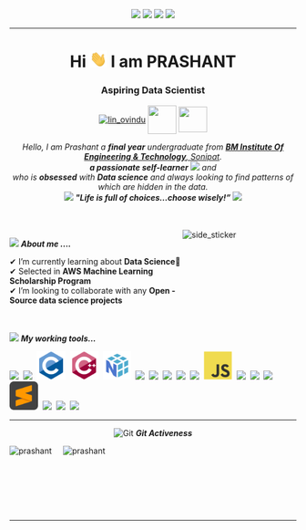 

 <p align="center">
<img src="https://img.shields.io/badge/Age-20-blue" />
  <img src="https://img.shields.io/badge/Focus-Machine%20Learning-brightgreen" />
  <img src="https://img.shields.io/badge/Lives-INDIA%20-success" />
  <img src="https://img.shields.io/badge/Languages-English%20%26%20Hindi-brightgreen" />
</p>


<hr>
<h1 align="center">Hi <img src="https://raw.githubusercontent.com/ABSphreak/ABSphreak/master/gifs/Hi.gif" width="30px"> I am PRASHANT </h1>
<h3 align="center" color="blue">Aspiring Data Scientist </h3>
<p align="center">
 <a href="https://www.linkedin.com/in/prashant-959941166/" target="blank"><img align="center" src="https://www.vectorlogo.zone/logos/linkedin/linkedin-icon.svg" alt="lin_ovindu" height="50" width="50" /></a>  
 <a href = "https://github.com/prashant3110/"><img align="center" src="https://www.vectorlogo.zone/logos/github/github-tile.svg" height="50" width="50" /></a>
 <a href = "mailto: prashantchauhan3110@gmail.com"><img align="center" src="https://seeklogo.com/images/G/gmail-new-2020-logo-32DBE11BB4-seeklogo.com.png" height="45" width="50" /></a>
</p>
</p>



<p align="center">
  <em>
    Hello, I am Prashant a <b>final year</b> undergraduate from <a href="https://bmiet.net/"> <b>BM Institute Of Engineering & Technology</b>, Sonipat</a>. <br>
    <b>a passionate self-learner</b> <img src="https://github.com/TheDudeThatCode/TheDudeThatCode/blob/master/Assets/Developer.gif" width="30px"> and <Br>who is <b>obsessed</b>
    with <b>Data science</b> and always looking to find patterns of which are hidden in the data.
  </em> 
  <br>
  <img src="https://media.giphy.com/media/gH3LO09IOiZIqePwv9/giphy.gif" width="50" /> <b><i align="center">"Life is full of choices…choose wisely!”</i></b> <img src="https://media.giphy.com/media/qjqUcgIyRjsl2/giphy.gif" width="50" />
</p>
<br><br>
<img align="right" width=200px height=200px alt="side_sticker" src="https://media.giphy.com/media/TEnXkcsHrP4YedChhA/giphy.gif" />

<img src="https://media.giphy.com/media/iY8CRBdQXODJSCERIr/giphy.gif" width="30px">&nbsp;*****About me ....*****

✔ I’m currently learning about **Data Science**🥰<br>
✔ Selected in **AWS Machine Learning Scholarship Program**<br>
✔ I’m looking to collaborate with any **Open - Source data science projects**<br><br><br>

 

<img src="https://media.giphy.com/media/iY8CRBdQXODJSCERIr/giphy.gif" width="30px">&nbsp;***My working tools...***
<p align="left">
  
   <img height="50" src="https://www.vectorlogo.zone/logos/python/python-ar21.svg">&nbsp;
   <img height="50" src="https://www.vectorlogo.zone/logos/java/java-ar21.svg">&nbsp;
   <img height="50" src="https://github.com/Kushal997-das/Kushal997-das/blob/80f47f81e4d4ef64f675e20e2cfc00d53f0fdedd/Profile%20generator/c-original.svg">&nbsp;
   <img height="50" src="https://github.com/Kushal997-das/Kushal997-das/raw/master/Profile%20generator/cplusplus-original.svg">&nbsp;
   <img height="50" src="https://raw.githubusercontent.com/valohai/ml-logos/master/numpy.svg">&nbsp;
   <img height="50" src="https://upload.wikimedia.org/wikipedia/en/5/56/Matplotlib_logo.svg">&nbsp;
   <img height="50" src="https://upload.wikimedia.org/wikipedia/commons/thumb/e/ed/Pandas_logo.svg/768px-Pandas_logo.svg.png">&nbsp;
   <img height="50" src="https://seeklogo.com/images/S/scikit-learn-logo-8766D07E2E-seeklogo.com.png">&nbsp;
   <img height="50" src="https://raw.githubusercontent.com/leungwensen/svg-icon/master/dist/svg/logos/html-5.svg">&nbsp;
   <img height="50" src="https://www.vectorlogo.zone/logos/netlifyapp_watercss/netlifyapp_watercss-ar21.svg">&nbsp;
   <img height="50" src="https://github.com/Kushal997-das/Kushal997-das/raw/master/Profile%20generator/javascript-original.svg">&nbsp;
   <img height="50" src="https://upload.wikimedia.org/wikipedia/de/0/0e/Django-logo.svg">&nbsp;
   <img height="50" src="https://www.vectorlogo.zone/logos/jupyter/jupyter-ar21.svg">&nbsp;
   <img height="50" src="https://raw.githubusercontent.com/leungwensen/svg-icon/master/dist/svg/logos/pycharm.svg">&nbsp;
   <img height="50" src="https://raw.githubusercontent.com/edent/SuperTinyIcons/master/images/svg/sublimetext.svg">&nbsp;
   <img height="50" src="https://raw.githubusercontent.com/gilbarbara/logos/master/logos/visual-studio-code.svg">&nbsp;
   <img height="50" src="https://www.vectorlogo.zone/logos/mysql/mysql-ar21.svg">&nbsp;
   <img height="50" src="https://www.vectorlogo.zone/logos/nginx/nginx-ar21.svg">&nbsp;
  
  
  
  <hr>
  <p align="center">
 <img src="https://media.giphy.com/media/W5eoZHPpUx9sapR0eu/giphy.gif" width="50px" alt="Git"/>&nbsp;<i><b>Git Activeness</b></i></p>
 
<p><img align="left" src="https://github-readme-stats.vercel.app/api/top-langs?username=prashant3110&show_icons=true&locale=en&layout=compact&theme=chartreuse-dark" alt="prashant" /></p>
<p>&nbsp;<img align="right" src="https://github-readme-stats.vercel.app/api?username=prashant3110&show_icons=true&locale=en&theme=blue-green" alt="prashant" width="410" /></p>
<br><br><br><br><br>
<hr>










